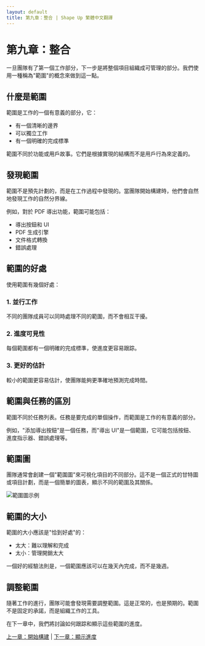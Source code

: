 ```yaml
---
layout: default
title: 第九章：整合 | Shape Up 繁體中文翻譯
---
```


# 第九章：整合

一旦團隊有了第一個工作部分，下一步是將整個項目組織成可管理的部分。我們使用一種稱為"範圍"的概念來做到這一點。

## 什麼是範圍

範圍是工作的一個有意義的部分，它：
- 有一個清晰的邊界
- 可以獨立工作
- 有一個明確的完成標準

範圍不同於功能或用戶故事。它們是根據實現的結構而不是用戶行為來定義的。

## 發現範圍

範圍不是預先計劃的，而是在工作過程中發現的。當團隊開始構建時，他們會自然地發現工作的自然分界線。

例如，對於 PDF 導出功能，範圍可能包括：
- 導出按鈕和 UI
- PDF 生成引擎
- 文件格式轉換
- 錯誤處理

## 範圍的好處

使用範圍有幾個好處：

### 1. 並行工作

不同的團隊成員可以同時處理不同的範圍，而不會相互干擾。

### 2. 進度可見性

每個範圍都有一個明確的完成標準，使進度更容易跟踪。

### 3. 更好的估計

較小的範圍更容易估計，使團隊能夠更準確地預測完成時間。

## 範圍與任務的區別

範圍不同於任務列表。任務是要完成的單個操作，而範圍是工作的有意義的部分。

例如，"添加導出按鈕"是一個任務，而"導出 UI"是一個範圍，它可能包括按鈕、進度指示器、錯誤處理等。

## 範圍圖

團隊通常會創建一個"範圍圖"來可視化項目的不同部分。這不是一個正式的甘特圖或項目計劃，而是一個簡單的圖表，顯示不同的範圍及其關係。

![範圍圖示例](../images/scope-map.jpg)

## 範圍的大小

範圍的大小應該是"恰到好處"的：
- 太大：難以理解和完成
- 太小：管理開銷太大

一個好的經驗法則是，一個範圍應該可以在幾天內完成，而不是幾週。

## 調整範圍

隨著工作的進行，團隊可能會發現需要調整範圍。這是正常的，也是預期的。範圍不是固定的承諾，而是組織工作的工具。

在下一章中，我們將討論如何跟踪和顯示這些範圍的進度。

[上一章：開始構建](./03-8-get-one-piece-done.html) | [下一章：顯示進度](./03-10-show-progress.html) 